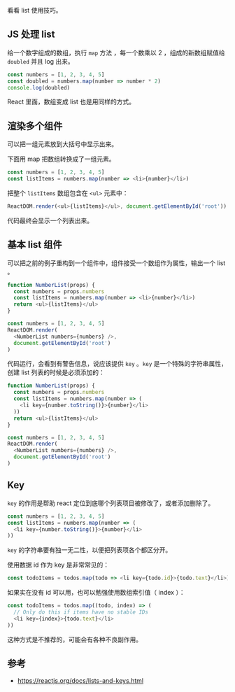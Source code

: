 看看 list 使用技巧。

## JS 处理 list

给一个数字组成的数组，执行 `map` 方法 ，每一个数乘以 2 ，组成的新数组赋值给 `doubled` 并且 log 出来。

```js
const numbers = [1, 2, 3, 4, 5]
const doubled = numbers.map(number => number * 2)
console.log(doubled)
```

React 里面，数组变成 list 也是用同样的方式。

## 渲染多个组件

可以把一组元素放到大括号中显示出来。

下面用 map 把数组转换成了一组元素。

```js
const numbers = [1, 2, 3, 4, 5]
const listItems = numbers.map(number => <li>{number}</li>)
```

把整个 `listItems` 数组包含在 `<ul>` 元素中：

```js
ReactDOM.render(<ul>{listItems}</ul>, document.getElementById('root'))
```

代码最终会显示一个列表出来。

## 基本 list 组件

可以把之前的例子重构到一个组件中，组件接受一个数组作为属性，输出一个 list 。

```js
function NumberList(props) {
  const numbers = props.numbers
  const listItems = numbers.map(number => <li>{number}</li>)
  return <ul>{listItems}</ul>
}

const numbers = [1, 2, 3, 4, 5]
ReactDOM.render(
  <NumberList numbers={numbers} />,
  document.getElementById('root')
)
```

代码运行，会看到有警告信息，说应该提供 `key` 。`key` 是一个特殊的字符串属性，创建 list 列表的时候是必须添加的：

```js
function NumberList(props) {
  const numbers = props.numbers
  const listItems = numbers.map(number => (
    <li key={number.toString()}>{number}</li>
  ))
  return <ul>{listItems}</ul>
}

const numbers = [1, 2, 3, 4, 5]
ReactDOM.render(
  <NumberList numbers={numbers} />,
  document.getElementById('root')
)
```

## Key

`key` 的作用是帮助 react 定位到底哪个列表项目被修改了，或者添加删除了。

```js
const numbers = [1, 2, 3, 4, 5]
const listItems = numbers.map(number => (
  <li key={number.toString()}>{number}</li>
))
```

`key` 的字符串要有独一无二性，以便把列表项各个都区分开。

使用数据 id 作为 key 是非常常见的：

```js
const todoItems = todos.map(todo => <li key={todo.id}>{todo.text}</li>)
```

如果实在没有 id 可以用，也可以勉强使用数组索引值（ index ）：

```js
const todoItems = todos.map((todo, index) => (
  // Only do this if items have no stable IDs
  <li key={index}>{todo.text}</li>
))
```

这种方式是不推荐的，可能会有各种不良副作用。

## 参考

* https://reactjs.org/docs/lists-and-keys.html
